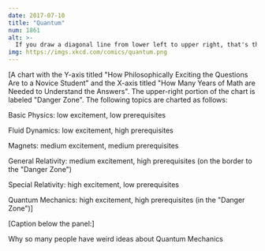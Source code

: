 ```yaml
---
date: 2017-07-10
title: "Quantum"
num: 1861
alt: >-
  If you draw a diagonal line from lower left to upper right, that's the ICP 'Miracles' axis.
img: https://imgs.xkcd.com/comics/quantum.png
---
```

[A chart with the Y-axis titled "How Philosophically Exciting the Questions Are to a Novice Student" and the X-axis titled "How Many Years of Math are Needed to Understand the Answers". The upper-right portion of the chart is labeled "Danger Zone". The following topics are charted as follows:

Basic Physics: low excitement, low prerequisites

Fluid Dynamics: low excitement, high prerequisites

Magnets: medium excitement, medium prerequisites

General Relativity: medium excitement, high prerequisites (on the border to the "Danger Zone")

Special Relativity: high excitement, low prerequisites

Quantum Mechanics: high excitement, high prerequisites (in the "Danger Zone")]

[Caption below the panel:]

Why so many people have weird ideas about Quantum Mechanics